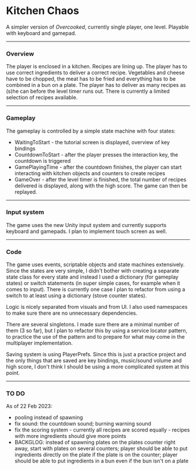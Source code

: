 # Kitchen Chaos

A simpler version of *Overcooked*, currently single player, one level. Playable with keyboard and gamepad. 
***
### Overview
The player is enclosed in a kitchen. Recipes are lining up. The player has to use correct ingredients to deliver a correct recipe. Vegetables and cheese have to be chopped, the meat has to be fried and everything has to be combined in a bun on a plate. The player has to deliver as many recipes as (s)he can before the level timer runs out. There is currently a limited selection of recipes available.
***
### Gameplay
The gameplay is controlled by a simple state machine with four states:
* WaitingToStart - the tutorial screen is displayed, overview of key bindings
* CountdownToStart - after the player presses the interaction key, the countdown is triggered
* GamePlayingTime - after the countdown finishes, the player can start interacting with kitchen objects and counters to create recipes
* GameOver - after the level timer is finished, the total number of recipes delivered is displayed, along with the high score. The game can then be replayed. 
***
### Input system
The game uses the new Unity input system and currently supports keyboard and gamepads. I plan to implement touch screen as well.
***
### Code
The game uses events, scriptable objects and state machines extensively. Since the states are very simple, I didn't bother with creating a separate state class for every state and instead I used a dictionary (for gameplay states) or switch statements (in super simple cases, for example when it comes to input). There is currently one case I plan to refactor from using a switch to  at least using a dictionary (stove counter states).

Logic is nicely separated from visuals and from UI. I also used namespaces to make sure there are no unnecessary dependencies.

There are several singletons. I made sure there are a minimal number of them (3 so far), but I plan to refactor this by using a service locator pattern, to practice the use of the pattern and to prepare for what may come in the multiplayer implementation.

Saving system is using PlayerPrefs. Since this is just a practice project and the only things that are saved are key bindings, music/sound volume and high score, I don't think I should be using a more complicated system at this point.
***
### TO DO
As of 22 Feb 2023:
* pooling instead of spawning
* fix sound: the countdown sound; burning warning sound
* fix the scoring system - currently all recipes are scored equally - recipes with more ingredients should give more points
* BACKGLOG: instead of spawning plates on the plates counter right away, start with plates on several counters; player should be able to put ingredients directly on the plate if the plate is on the counter; player should be able to put ingredients in a bun even if the bun isn't on a plate
